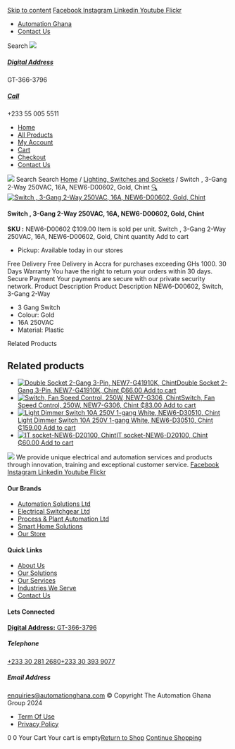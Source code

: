 [Skip to content](https://store.automationghana.com/product/switch-new6-d00602-chint/#content)
[ Facebook ](https://www.facebook.com/automationgh/) [ Instagram ](https://www.instagram.com/automationgh/) [ Linkedin ](https://www.linkedin.com/company/the-automation-ghana-limited/) [ Youtube ](https://www.youtube.com/channel/UCurrRDUSm5oIW39VXjn1u0w) [ Flickr ](https://www.flickr.com/photos/181794037@N07/)
  * [ Automation Ghana ](https://automationghana.com)
  * [ Contact Us ](https://store.automationghana.com/contact/)


Search
[ ![](https://store.automationghana.com/wp-content/uploads/2024/04/Website-TAGG-Logo-BLUE.png) ](https://store.automationghana.com/)
[ ](https://maps.app.goo.gl/m4xeaagWCNbLk4jM6)
#####  [ Digital Address ](https://maps.app.goo.gl/m4xeaagWCNbLk4jM6)
GT-366-3796 
[ ](tel:+233550055511)
#####  [ Call ](tel:+233550055511)
+233 55 005 5511 
  * [Home](https://store.automationghana.com/)
  * [All Products](https://store.automationghana.com/shop/)
  * [My Account](https://store.automationghana.com/my-account/)
  * [Cart](https://store.automationghana.com/cart/)
  * [Checkout](https://store.automationghana.com/checkout/)
  * [Contact Us](https://store.automationghana.com/contact/)


[![](https://store.automationghana.com/wp-content/uploads/2024/04/AutomationGhana_logo_white.png)](https://store.automationghana.com)
Search
Search
[Home](https://store.automationghana.com) / [Lighting, Switches and Sockets](https://store.automationghana.com/product-category/lighting-switches-and-sockets/) / Switch , 3-Gang 2-Way 250VAC, 16A, NEW6-D00602, Gold, Chint
[🔍](https://store.automationghana.com/product/switch-new6-d00602-chint/)
[![Switch , 3-Gang 2-Way 250VAC, 16A, NEW6-D00602, Gold, Chint](https://store.automationghana.com/wp-content/uploads/2020/04/gold-3-gang.jpg)](https://store.automationghana.com/wp-content/uploads/2020/04/gold-3-gang.jpg)
####  Switch , 3-Gang 2-Way 250VAC, 16A, NEW6-D00602, Gold, Chint 
**SKU :** NEW6-D00602 
₵109.00
Item is sold per unit.
Switch , 3-Gang 2-Way 250VAC, 16A, NEW6-D00602, Gold, Chint quantity
Add to cart
  * Pickup: Available today in our stores


Free Delivery 
Free Delivery in Accra for purchases exceeding GHs 1000. 
30 Days Warranty 
You have the right to return your orders within 30 days. 
Secure Payment 
Your payments are secure with our private security network. 
Product Description
Product Description
NEW6-D00602, Switch, 3-Gang 2-Way 
  * 3 Gang Switch
  * Colour: Gold
  * 16A 250VAC
  * Material: Plastic


Related Products 
## Related products
  * [![Double Socket 2-Gang 3-Pin, NEW7-G41910K, Chint](https://store.automationghana.com/wp-content/uploads/2020/04/SOCKET-2-300x300.jpg)Double Socket 2-Gang 3-Pin, NEW7-G41910K, Chint ₵66.00 ](https://store.automationghana.com/product/double-socket-new7-g41910k-chint/)
[Add to cart](https://store.automationghana.com/product/switch-new6-d00602-chint/?add-to-cart=1540)
  * [![Switch, Fan Speed Control, 250W, NEW7-G306, Chint](https://store.automationghana.com/wp-content/uploads/2020/04/fan-speed-300x300.jpg)Switch, Fan Speed Control, 250W, NEW7-G306, Chint ₵83.00 ](https://store.automationghana.com/product/switch-new7-g306-chint/)
[Add to cart](https://store.automationghana.com/product/switch-new6-d00602-chint/?add-to-cart=1538)
  * [![Light Dimmer Switch 10A 250V 1-gang White, NEW6-D30510, Chint](https://store.automationghana.com/wp-content/uploads/2020/04/dimmer-switch.jpg)Light Dimmer Switch 10A 250V 1-gang White, NEW6-D30510, Chint ₵159.00 ](https://store.automationghana.com/product/light-dimmer-new6-d30510-chint/)
[Add to cart](https://store.automationghana.com/product/switch-new6-d00602-chint/?add-to-cart=1520)
  * [![IT socket-NEW6-D20100, Chint](https://store.automationghana.com/wp-content/uploads/2020/04/DATA-Socket-1-1-300x300.jpg)IT socket-NEW6-D20100, Chint ₵60.00 ](https://store.automationghana.com/product/it-socket-new6-d20100-chint/)
[Add to cart](https://store.automationghana.com/product/switch-new6-d00602-chint/?add-to-cart=1515)


![](https://store.automationghana.com/wp-content/uploads/2024/04/AutomationGhana_logo_white.png)
We provide unique electrical and automation services and products through innovation, training and exceptional customer service.
[ Facebook ](https://www.facebook.com/automationgh/) [ Instagram ](https://www.instagram.com/automationgh/) [ Linkedin ](https://www.linkedin.com/company/the-automation-ghana-limited/) [ Youtube ](https://www.youtube.com/channel/UCurrRDUSm5oIW39VXjn1u0w) [ Flickr ](https://www.flickr.com/photos/181794037@N07/)
#### Our Brands
  * [ Automation Solutions Ltd ](https://store.automationghana.com/product/switch-new6-d00602-chint/)
  * [ Electrical Switchgear Ltd ](https://store.automationghana.com/product/switch-new6-d00602-chint/)
  * [ Process & Plant Automation Ltd ](https://store.automationghana.com/product/switch-new6-d00602-chint/)
  * [ Smart Home Solutions ](https://store.automationghana.com/product/switch-new6-d00602-chint/)
  * [ Our Store ](https://store.automationghana.com/product/switch-new6-d00602-chint/)


#### Quick Links
  * [ About Us ](https://store.automationghana.com/product/switch-new6-d00602-chint/)
  * [ Our Solutions ](https://store.automationghana.com/product/switch-new6-d00602-chint/)
  * [ Our Services ](https://store.automationghana.com/product/switch-new6-d00602-chint/)
  * [ Industries We Serve ](https://store.automationghana.com/product/switch-new6-d00602-chint/)
  * [ Contact Us ](https://store.automationghana.com/product/switch-new6-d00602-chint/)


#### Lets Connected
[**Digital Address:** GT-366-3796](https://maps.app.goo.gl/m4xeaagWCNbLk4jM6)
#####  Telephone 
[ +233 30 281 2680](tel:+233302812680)[+233 30 393 9077](https://store.automationghana.com/product/switch-new6-d00602-chint/+233303939077)
#####  Email Address 
enquiries@automationghana.com 
© Copyright The Automation Ghana Group 2024
  * [ Term Of Use ](https://store.automationghana.com/product/switch-new6-d00602-chint/)
  * [ Privacy Policy ](https://store.automationghana.com/product/switch-new6-d00602-chint/)


0
0
Your Cart
Your cart is empty[Return to Shop](https://store.automationghana.com/shop/)
[Continue Shopping](https://store.automationghana.com/product/switch-new6-d00602-chint/)
